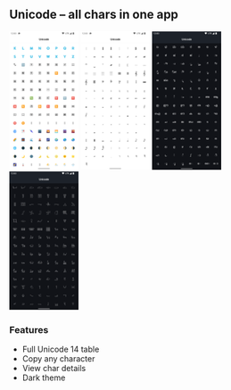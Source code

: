 <h2 align="start">Unicode – all chars in one app</h1>

<img src="https://raw.githubusercontent.com/vadiole/Unicode/master/assets/Screenshot-1.png" alt="screenshot 1" width="24.6%" height="24%"> <img src="https://raw.githubusercontent.com/vadiole/Unicode/master/assets/Screenshot-2.png" alt="screenshot 2" width="24.6%" height="23%"> <img src="https://raw.githubusercontent.com/vadiole/Unicode/master/assets/Screenshot-5.png" alt="screenshot 5" width="24.6%" height="24%"> <img src="https://raw.githubusercontent.com/vadiole/Unicode/master/assets/Screenshot-6.png" alt="screenshot 6" width="24.6%" height="24%">

### Features
  - Full Unicode 14 table
  - Copy any character
  - View char details
  - Dark theme
